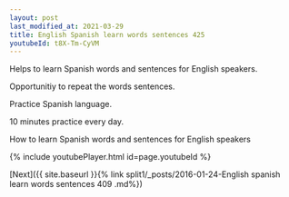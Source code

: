 ```yaml
---
layout: post
last_modified_at: 2021-03-29
title: English Spanish learn words sentences 425 
youtubeId: t8X-Tm-CyVM
---
```

 
 
Helps to learn Spanish words and sentences for English speakers.

Opportunitiy to repeat the words sentences. 

Practice Spanish language. 
 
10 minutes practice every day. 
 
How to learn Spanish words and sentences for English speakers 
 
{% include youtubePlayer.html id=page.youtubeId %}
 
 
[Next]({{ site.baseurl }}{% link  split1/_posts/2016-01-24-English spanish learn words sentences 409 .md%})
 
